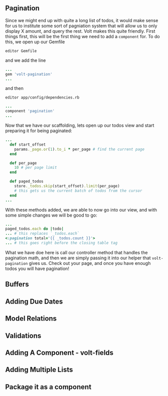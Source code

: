 ## Pagination
Since we might end up with quite a long list of todos, it would make sense for us to institute some sort of pagniation system
that will allow us to only display X amount, and query the rest. Volt makes this quite friendly. First things first, this will
be the first thing we need to add a `component` for. To do this, we open up our Gemfile

`editor Gemfile`

and we add the line

```RUBY
...
gem 'volt-pagination'
...
```

and then

`editor app/config/dependencies.rb`

```RUBY
...
component 'pagination'
...
```

Now that we have our scaffolding, lets open up our todos view and start preparing it for being paginated:

```RUBY
...
  def start_offset
    params._page.or(1).to_i * per_page # find the current page
  end

  def per_page
    10 # per page limit
  end

  def paged_todos
    store._todos.skip(start_offset).limit(per_page)
    # this gets us the current batch of todos from the cursor
  end
...
```

With these methods added, we are able to now go into our view, and with some simple changes we will be good to go:

```RUBY
...
paged_todos.each do |todo|
... # this replaces `_todos.each`
<:pagination total='{{ _todos.count }}'>
... # this goes right before the closing table tag

```

What we have doe here is call our controller method that handles the pagination math, and then we are simply passing it into
our helper that `volt-pagination` gives us. Check out your page, and once you have enough todos you will have pagination!

## Buffers

## Adding Due Dates

## Model Relations

## Validations

## Adding A Component - volt-fields

## Adding Multiple Lists

## Package it as a component
